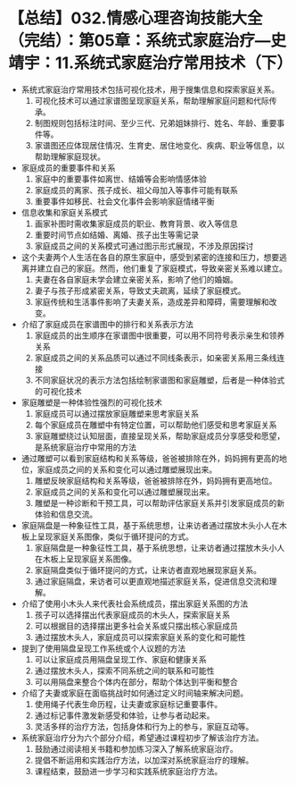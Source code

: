 # 【总结】032.情感心理咨询技能大全（完结）：第05章：系统式家庭治疗—史靖宇：11.系统式家庭治疗常用技术（下）

-   系统式家庭治疗常用技术包括可视化技术，用于搜集信息和探索家庭关系。
    1.  可视化技术可以通过家谱图呈现家庭关系，帮助理解家庭问题和代际传承。
    2.  制图规则包括标注时间、至少三代、兄弟姐妹排行、姓名、年龄、重要事件等。
    3.  家谱图还应体现居住情况、生育史、居住地变化、疾病、职业等信息，以帮助理解家庭现状。
-   家庭成员的重要事件和关系
    1.  家庭中的重要事件如离世、结婚等会影响情感体验
    2.  家庭成员的离家、孩子成长、祖父母加入等事件可能有联系
    3.  重要事件如移民、社会文化事件会影响家庭情绪平衡
-   信息收集和家庭关系模式
    1.  画家补图时需收集家庭成员的职业、教育背景、收入等信息
    2.  重要时间节点如结婚、离婚、孩子出生等需记录
    3.  家庭成员之间的关系模式可通过图示形式展现，不涉及原因探讨
-   这个夫妻两个人生活在各自的原生家庭中，感受到紧密的连接和压力，想要逃离并建立自己的家庭。然而，他们重复了家庭模式，导致亲密关系难以建立。
    1.  夫妻在各自家庭未学会建立亲密关系，影响了他们的婚姻。
    2.  妻子与孩子形成紧密关系，导致丈夫疏离，延续了家庭模式。
    3.  家庭传统和生活事件影响了夫妻关系，造成差异和障碍，需要理解和改变。
-   介绍了家庭成员在家谱图中的排行和关系表示方法
    1.  家庭成员的出生顺序在家谱图中很重要，可以用不同符号表示亲生和领养关系
    2.  家庭成员之间的关系品质可以通过不同线条表示，如亲密关系用三条线连接
    3.  不同家庭状况的表示方法包括绘制家谱图和家庭雕塑，后者是一种体验式的可视化技术
-   家庭雕塑是一种体验性强烈的可视化技术
    1.  家庭成员可以通过摆放家庭雕塑来思考家庭关系
    2.  每个家庭成员在雕塑中有特定位置，可以帮助他们感受和思考家庭关系
    3.  家庭雕塑绕过认知层面，直接呈现关系，帮助家庭成员分享感受和愿望，是系统家庭治疗中常用的方法
-   通过雕塑可以看到家庭结构和关系等级，爸爸被排除在外，妈妈拥有更高的地位，家庭成员之间的关系和变化可以通过雕塑展现出来。
    1.  雕塑反映家庭结构和关系等级，爸爸被排除在外，妈妈拥有更高地位。
    2.  家庭成员之间的关系和变化可以通过雕塑展现出来。
    3.  雕塑是一种诊断和干预工具，可以帮助评估家庭关系并引发家庭成员的新体验和信息交流。
-   家庭隔盘是一种象征性工具，基于系统思想，让来访者通过摆放木头小人在木板上呈现家庭关系图像，类似于循环提问的方式。
    1.  家庭隔盘是一种象征性工具，基于系统思想，让来访者通过摆放木头小人在木板上呈现家庭关系图像。
    2.  家庭隔盘类似于循环提问的方式，让来访者直观地展现家庭关系。
    3.  通过家庭隔盘，来访者可以更直观地描述家庭关系，促进信息交流和理解。
-   介绍了使用小木头人来代表社会系统成员，摆出家庭关系图的方法
    1.  孩子可以选择摆出代表家庭成员的木头人，探索家庭关系
    2.  可以根据目的选择摆出更多社会关系或只摆出核心家庭成员
    3.  通过摆放木头人，家庭成员可以探索家庭关系的变化和可能性
-   提到了使用隔盘呈现工作系统或个人议题的方法
    1.  可以让家庭成员用隔盘呈现工作、家庭和健康关系
    2.  通过摆放木头人，探索不同系统之间的联系和可能性
    3.  可以用隔盘来整合个体内在部分，帮助个体达到平衡和整合
-   介绍了夫妻或家庭在面临挑战时如何通过定义时间轴来解决问题。
    1.  使用绳子代表生命历程，让夫妻或家庭标记重要事件。
    2.  通过标记事件激发新感受和体验，让参与者动起来。
    3.  灵活多样的治疗方法，包括身体和行为上的参与，家庭互动等。
-   系统家庭治疗分为六个部分介绍，希望通过课程初步了解该治疗方法。
    1.  鼓励通过阅读相关书籍和参加练习深入了解系统家庭治疗。
    2.  提倡不断运用和实践治疗方法，以加深对系统家庭治疗的理解。
    3.  课程结束，鼓励进一步学习和实践系统家庭治疗方法。